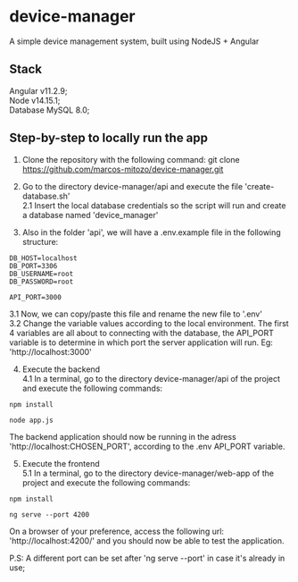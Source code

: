 # device-manager
A simple device management system, built using NodeJS + Angular

## Stack
Angular v11.2.9;  
Node v14.15.1;  
Database MySQL 8.0;  

## Step-by-step to locally run the app
1. Clone the repository with the following command:
  git clone https://github.com/marcos-mitozo/device-manager.git

2. Go to the directory device-manager/api and execute the file 'create-database.sh'  
2.1 Insert the local database credentials so the script will run and create a database named 'device_manager'  

3. Also in the folder 'api', we will have a .env.example file in the following structure:  
```
DB_HOST=localhost
DB_PORT=3306
DB_USERNAME=root
DB_PASSWORD=root

API_PORT=3000
```
3.1 Now, we can copy/paste this file and rename the new file to '.env'  
3.2 Change the variable values according to the local environment. The first 4 variables are all about to connecting with the database,
the API_PORT variable is to determine in which port the server application will run. Eg: 'http://localhost:3000'  

4. Execute the backend  
4.1 In a terminal, go to the directory device-manager/api of the project and execute the following commands:  
```
npm install

node app.js
```
The backend application should now be running in the adress 'http://localhost:CHOSEN_PORT', according to the .env API_PORT variable.  

5. Execute the frontend  
5.1 In a terminal, go to the directory device-manager/web-app of the project and execute the following commands:  
```
npm install

ng serve --port 4200
```
On a browser of your preference, access the following url: 'http://localhost:4200/' and you should now be able to test the application.  

P.S: 
A different port can be set after 'ng serve --port' in case it's already in use;
